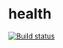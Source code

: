 # health
[![Build status](https://ci.appveyor.com/api/projects/status/vfr9fgy1k6dfcrlq?svg=true)](https://ci.appveyor.com/project/Suren73/health)
